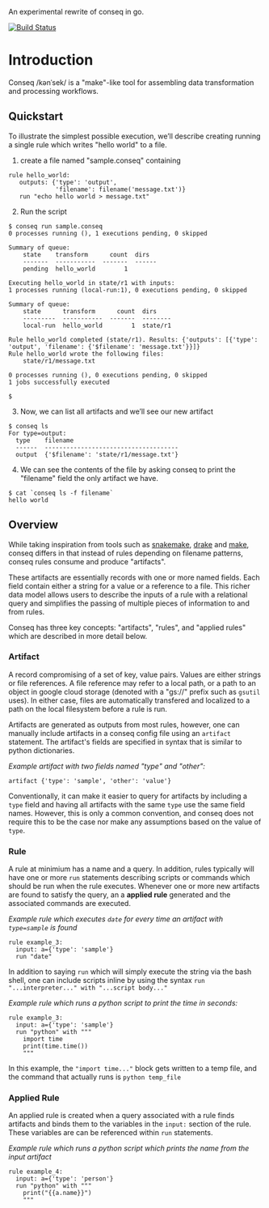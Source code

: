 An experimental rewrite of conseq in go.

[![Build Status](https://travis-ci.com/pgm/goconseq.svg?branch=master)](https://travis-ci.com/pgm/goconseq)

# Introduction

Conseq /kənˈsek/ is a "make"-like tool for assembling data transformation and processing workflows.

## Quickstart

To illustrate the simplest possible execution, we’ll describe creating running a single rule which writes "hello world" to a file.

1. create a file named "sample.conseq" containing

```
rule hello_world:
   outputs: {'type': 'output',
             'filename': filename('message.txt')}
   run "echo hello world > message.txt"
```

2. Run the script

```
$ conseq run sample.conseq
0 processes running (), 1 executions pending, 0 skipped

Summary of queue:
    state    transform      count  dirs
    -------  -----------  -------  ------
    pending  hello_world        1

Executing hello_world in state/r1 with inputs:
1 processes running (local-run:1), 0 executions pending, 0 skipped

Summary of queue:
    state      transform      count  dirs
    ---------  -----------  -------  --------
    local-run  hello_world        1  state/r1

Rule hello_world completed (state/r1). Results: {'outputs': [{'type': 'output', 'filename': {'$filename': 'message.txt'}}]}
Rule hello_world wrote the following files:
	state/r1/message.txt

0 processes running (), 0 executions pending, 0 skipped
1 jobs successfully executed

$
```

3. Now, we can list all artifacts and we’ll see our new artifact

```
$ conseq ls
For type=output:
  type    filename
  ------  -------------------------------------
  output  {'$filename': 'state/r1/message.txt'}
```

4. We can see the contents of the file by asking conseq to print the "filename" field the only artifact we have.

```
$ cat `conseq ls -f filename`
hello world
```

## Overview

While taking inspiration from tools such as [snakemake](https://snakemake.readthedocs.io/), [drake](https://github.com/Factual/drake) and [make](<https://en.wikipedia.org/wiki/Make_(software)>), conseq differs in that instead of rules depending on filename patterns, conseq rules consume and produce "artifacts".

These artifacts are essentially records with one or more named fields. Each field contain either a string for a value or a reference to a file. This richer data model allows users to describe the inputs of a rule with a relational query and simplifies the passing of multiple pieces of information to and from rules.

Conseq has three key concepts: "artifacts", "rules", and "applied rules" which are described in more detail below.

### Artifact

A record compromising of a set of key, value pairs. Values are either strings or file references. A file reference may refer to a local path, or a path to an object in google cloud storage (denoted with a "gs://" prefix such as `gsutil` uses). In either case, files are automatically transfered and localized to a path on the local filesystem before a rule is run.

Artifacts are generated as outputs from most rules, however, one can manually include artifacts in a conseq config file using an `artifact` statement. The artifact's fields are specified in syntax that is similar to python dictionaries.

_Example artifact with two fields named "type" and "other":_

```
artifact {'type': 'sample', 'other': 'value'}
```

Conventionally, it can make it easier to query for artifacts by including a `type` field and having all artifacts with the same `type` use the same field names. However, this is only a common convention, and conseq does not require this to be the case nor make any assumptions based on the value of `type`.

### Rule

A rule at minimium has a name and a query. In addition, rules typically will have one or more `run` statements describing scripts or commands which should be run when the rule executes. Whenever one or more new artifacts are found to satisfy the query, an a **applied rule** generated and the associated commands are executed.

_Example rule which executes `date` for every time an artifact with `type=sample` is found_

```
rule example_3:
  input: a={'type': 'sample'}
  run "date"
```

In addition to saying `run` which will simply execute the string via the bash shell, one can include scripts inline by using the syntax `run "...interpreter..." with "...script body..."`

_Example rule which runs a python script to print the time in seconds:_

```
rule example_3:
  input: a={'type': 'sample'}
  run "python" with """
    import time
    print(time.time())
    """
```

In this example, the `"import time..."` block gets written to a temp file, and the command that actually runs is `python temp_file`

### Applied Rule

An applied rule is created when a query associated with a rule finds artifacts and binds them to the variables in the `input:` section of the rule. These variables are can be referenced within `run` statements.

_Example rule which runs a python script which prints the name from the input artifact_

```
rule example_4:
  input: a={'type': 'person'}
  run "python" with """
    print("{{a.name}}")
    """
```
